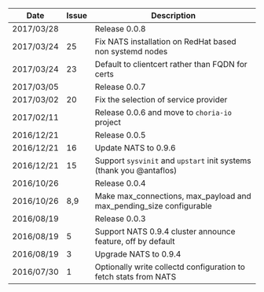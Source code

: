 |Date      |Issue |Description                                                                                              |
|----------|------|---------------------------------------------------------------------------------------------------------|
|2017/03/28|      |Release 0.0.8                                                                                            |
|2017/03/24|25    |Fix NATS installation on RedHat based non systemd nodes                                                  |
|2017/03/24|23    |Default to clientcert rather than FQDN for certs                                                         |
|2017/03/05|      |Release 0.0.7                                                                                            |
|2017/03/02|20    |Fix the selection of service provider                                                                    |
|2017/02/11|      |Release 0.0.6 and move to `choria-io` project                                                            |
|2016/12/21|      |Release 0.0.5                                                                                            |
|2016/12/21|16    |Update NATS to 0.9.6                                                                                     |
|2016/12/21|15    |Support `sysvinit` and `upstart` init systems (thank you @antaflos)                                      |
|2016/10/26|      |Release 0.0.4                                                                                            |
|2016/10/26|8,9   |Make max_connections, max_payload and max_pending_size configurable                                      |
|2016/08/19|      |Release 0.0.3                                                                                            |
|2016/08/19|5     |Support NATS 0.9.4 cluster announce feature, off by default                                              |
|2016/08/19|3     |Upgrade NATS to 0.9.4                                                                                    |
|2016/07/30|1     |Optionally write collectd configuration to fetch stats from NATS                                         |

